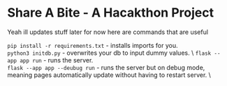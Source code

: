 # Share A Bite - A Hacakthon Project

Yeah ill updates stuff later for now here are commands that are useful

`pip install -r requirements.txt` - installs imports for you. \
`python3 initdb.py` - overwrites your db to input dummy values. \ 
`flask --app app run` - runs the server. \
`flask --app app --deubug run` - runs the server but on debug mode, meaning pages automatically update without having to restart server. \
